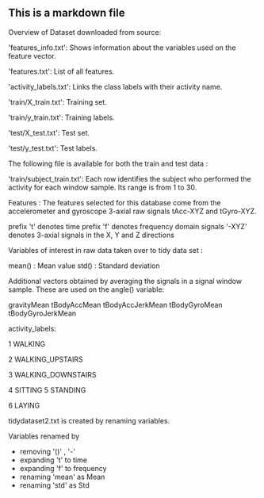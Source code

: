 ## This is a markdown file
Overview of Dataset downloaded from source:

'features_info.txt': Shows information about the variables used on the feature vector.

'features.txt': List of all features.

'activity_labels.txt': Links the class labels with their activity name.

'train/X_train.txt': Training set.

'train/y_train.txt': Training labels.

'test/X_test.txt': Test set.

'test/y_test.txt': Test labels.

The following file is available for both the train and test data :

'train/subject_train.txt': Each row identifies the subject who performed the activity for each window sample. Its range is from 1 to 30.


Features :
The features selected for this database come from the accelerometer and gyroscope 3-axial raw signals tAcc-XYZ and tGyro-XYZ.

prefix 't' denotes time
prefix 'f' denotes frequency domain signals
'-XYZ'     denotes 3-axial signals in the X, Y and Z directions

Variables of interest in raw data taken over to tidy data set :

mean() : Mean value
std()  : Standard deviation

Additional vectors obtained by averaging the signals in a signal window sample. These are used on the angle() variable:

gravityMean
tBodyAccMean
tBodyAccJerkMean
tBodyGyroMean
tBodyGyroJerkMean


activity_labels:

1 WALKING

2 WALKING_UPSTAIRS

3 WALKING_DOWNSTAIRS

4 SITTING
5 STANDING

6 LAYING

tidydataset2.txt is created by renaming variables.

Variables renamed by 
  - removing '()' , '-' 
  - expanding 't' to time
  - expanding 'f' to frequency
  - renaming 'mean' as Mean
  - renaming 'std' as Std 
